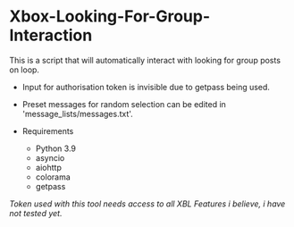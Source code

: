 # Xbox-Looking-For-Group-Interaction
This is a script that will automatically interact with looking for group posts on loop.


* Input for authorisation token is invisible due to getpass being used.
* Preset messages for random selection can be edited in 'message_lists/messages.txt'.

* Requirements
  - Python 3.9
  - asyncio
  - aiohttp
  - colorama
  - getpass
  

*Token used with this tool needs access to all XBL Features i believe, i have not tested yet.*
